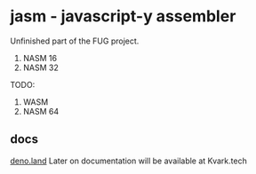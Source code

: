 # jasm - javascript-y assembler

Unfinished part of the FUG project.

1. NASM 16
2. NASM 32

TODO:

1. WASM
2. NASM 64

## docs

[deno.land](https://deno.land/x/jasm@0.0.1a/mod.ts) Later on documentation will
be available at Kvark.tech

